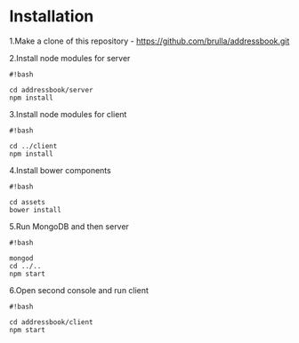 # Installation #

1.Make a clone of this repository - https://github.com/brulla/addressbook.git

2.Install node modules for server
```
#!bash

cd addressbook/server
npm install
```
3.Install node modules for client
```
#!bash

cd ../client
npm install
```
4.Install bower components
```
#!bash

cd assets
bower install
```
5.Run MongoDB and then server
```
#!bash

mongod
cd ../..
npm start
```
6.Open second console and run client
```
#!bash

cd addressbook/client
npm start
```
